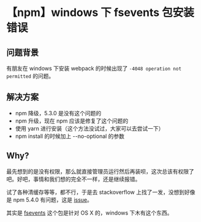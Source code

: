 # 【npm】windows 下 fsevents 包安装错误

## 问题背景

有朋友在 windows 下安装 webpack 的时候出现了 `-4048 operation not permitted` 的问题。

## 解决方案

- npm 降级，5.3.0 是没有这个问题的
- npm 升级，现在 npm 应该是修复了这个问题的
- 使用 yarn 进行安装（这个方法没试过，大家可以去尝试一下）
- npm install 的时候加上 --no-optional 的参数

## Why?

最先想到的是没有权限，那么就直接管理员运行然后再装呗，这次总该有权限了吧。好吧，事情和我们想的完全不一样，还是继续报错。

试了各种清缓存等等，都不行，于是去 stackoverflow 上找了一发，没想到好像是 npm 5.4.0 有问题，这是 [issue](https://github.com/npm/npm/issues/18287)。

其实是 [fsevents](https://www.npmjs.com/package/fsevents) 这个包是针对 OS X 的，windows 下木有这个东西。
